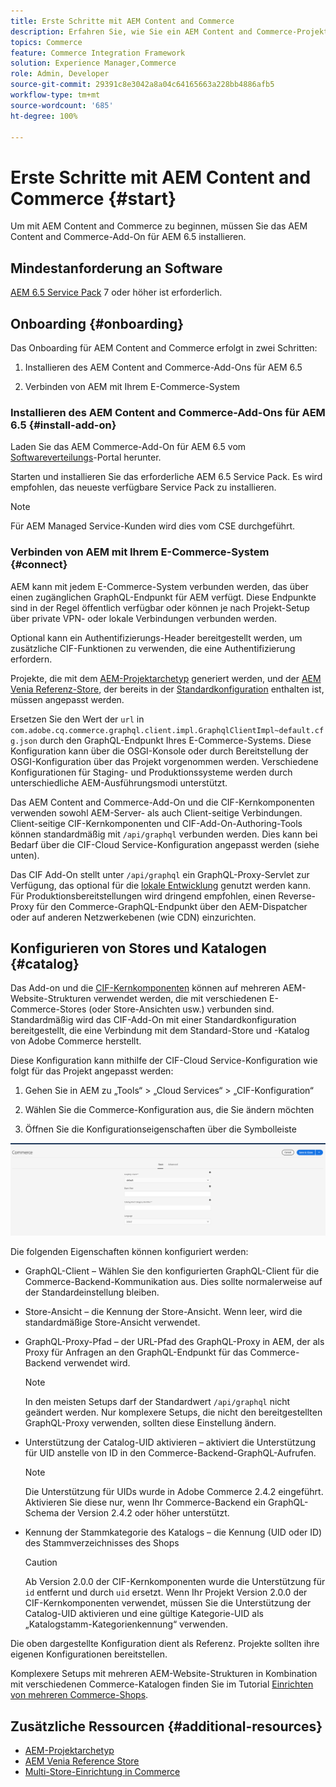 ```yaml
---
title: Erste Schritte mit AEM Content and Commerce
description: Erfahren Sie, wie Sie ein AEM Content and Commerce-Projekt bereitstellen.
topics: Commerce
feature: Commerce Integration Framework
solution: Experience Manager,Commerce
role: Admin, Developer
source-git-commit: 29391c8e3042a8a04c64165663a228bb4886afb5
workflow-type: tm+mt
source-wordcount: '685'
ht-degree: 100%

---
```


# Erste Schritte mit AEM Content and Commerce {#start}

Um mit AEM Content and Commerce zu beginnen, müssen Sie das AEM Content and Commerce-Add-On für AEM 6.5 installieren.

## Mindestanforderung an Software

[AEM 6.5 Service Pack](https://experience.adobe.com/#/downloads/content/software-distribution/en/aem.html) 7 oder höher ist erforderlich.

## Onboarding {#onboarding}

Das Onboarding für AEM Content and Commerce erfolgt in zwei Schritten:

1. Installieren des AEM Content and Commerce-Add-Ons für AEM 6.5

2. Verbinden von AEM mit Ihrem E-Commerce-System

### Installieren des AEM Content and Commerce-Add-Ons für AEM 6.5 {#install-add-on}

Laden Sie das AEM Commerce-Add-On für AEM 6.5 vom [Softwareverteilungs](https://experience.adobe.com/#/downloads/content/software-distribution/en/aem.html)-Portal herunter.

Starten und installieren Sie das erforderliche AEM 6.5 Service Pack. Es wird empfohlen, das neueste verfügbare Service Pack zu installieren.

>[!NOTE]
>
>Für AEM Managed Service-Kunden wird dies vom CSE durchgeführt.

### Verbinden von AEM mit Ihrem E-Commerce-System {#connect}

AEM kann mit jedem E-Commerce-System verbunden werden, das über einen zugänglichen GraphQL-Endpunkt für AEM verfügt. Diese Endpunkte sind in der Regel öffentlich verfügbar oder können je nach Projekt-Setup über private VPN- oder lokale Verbindungen verbunden werden.

Optional kann ein Authentifizierungs-Header bereitgestellt werden, um zusätzliche CIF-Funktionen zu verwenden, die eine Authentifizierung erfordern.

Projekte, die mit dem [AEM-Projektarchetyp](https://github.com/adobe/aem-project-archetype) generiert werden, und der [AEM Venia Referenz-Store](https://github.com/adobe/aem-cif-guides-venia), der bereits in der [Standardkonfiguration](https://github.com/adobe/aem-cif-guides-venia/blob/main/ui.config/src/main/content/jcr_root/apps/venia/osgiconfig/config/com.adobe.cq.commerce.graphql.client.impl.GraphqlClientImpl~default.cfg.json) enthalten ist, müssen angepasst werden.

Ersetzen Sie den Wert der `url` in `com.adobe.cq.commerce.graphql.client.impl.GraphqlClientImpl~default.cfg.json` durch den GraphQL-Endpunkt Ihres E-Commerce-Systems. Diese Konfiguration kann über die OSGI-Konsole oder durch Bereitstellung der OSGI-Konfiguration über das Projekt vorgenommen werden. Verschiedene Konfigurationen für Staging- und Produktionssysteme werden durch unterschiedliche AEM-Ausführungsmodi unterstützt.

Das AEM Content and Commerce-Add-On und die CIF-Kernkomponenten verwenden sowohl AEM-Server- als auch Client-seitige Verbindungen. Client-seitige CIF-Kernkomponenten und CIF-Add-On-Authoring-Tools können standardmäßig mit `/api/graphql` verbunden werden. Dies kann bei Bedarf über die CIF-Cloud Service-Konfiguration angepasst werden (siehe unten).

Das CIF Add-On stellt unter `/api/graphql` ein GraphQL-Proxy-Servlet zur Verfügung, das optional für die [lokale Entwicklung](develop.md) genutzt werden kann. Für Produktionsbereitstellungen wird dringend empfohlen, einen Reverse-Proxy für den Commerce-GraphQL-Endpunkt über den AEM-Dispatcher oder auf anderen Netzwerkebenen (wie CDN) einzurichten.

## Konfigurieren von Stores und Katalogen {#catalog}

Das Add-on und die [CIF-Kernkomponenten](https://github.com/adobe/aem-core-cif-components) können auf mehreren AEM-Website-Strukturen verwendet werden, die mit verschiedenen E-Commerce-Stores (oder Store-Ansichten usw.) verbunden sind. Standardmäßig wird das CIF-Add-On mit einer Standardkonfiguration bereitgestellt, die eine Verbindung mit dem Standard-Store und -Katalog von Adobe Commerce herstellt.

Diese Konfiguration kann mithilfe der CIF-Cloud Service-Konfiguration wie folgt für das Projekt angepasst werden:

1. Gehen Sie in AEM zu „Tools“ > „Cloud Services“ > „CIF-Konfiguration“

2. Wählen Sie die Commerce-Konfiguration aus, die Sie ändern möchten

3. Öffnen Sie die Konfigurationseigenschaften über die Symbolleiste

![CIF-Cloud Services-Konfiguration](/help/commerce/cif/assets/cif-cloud-service-config.png)

Die folgenden Eigenschaften können konfiguriert werden:

- GraphQL-Client – Wählen Sie den konfigurierten GraphQL-Client für die Commerce-Backend-Kommunikation aus. Dies sollte normalerweise auf der Standardeinstellung bleiben.
- Store-Ansicht – die Kennung der Store-Ansicht. Wenn leer, wird die standardmäßige Store-Ansicht verwendet.
- GraphQL-Proxy-Pfad – der URL-Pfad des GraphQL-Proxy in AEM, der als Proxy für Anfragen an den GraphQL-Endpunkt für das Commerce-Backend verwendet wird.

  >[!NOTE]
  >
  >In den meisten Setups darf der Standardwert `/api/graphql` nicht geändert werden. Nur komplexere Setups, die nicht den bereitgestellten GraphQL-Proxy verwenden, sollten diese Einstellung ändern.

- Unterstützung der Catalog-UID aktivieren – aktiviert die Unterstützung für UID anstelle von ID in den Commerce-Backend-GraphQL-Aufrufen.

  >[!NOTE]
  >
  >Die Unterstützung für UIDs wurde in Adobe Commerce 2.4.2 eingeführt. Aktivieren Sie diese nur, wenn Ihr Commerce-Backend ein GraphQL-Schema der Version 2.4.2 oder höher unterstützt.

- Kennung der Stammkategorie des Katalogs – die Kennung (UID oder ID) des Stammverzeichnisses des Shops

  >[!CAUTION]
  >
  >Ab Version 2.0.0 der CIF-Kernkomponenten wurde die Unterstützung für `id` entfernt und durch `uid` ersetzt. Wenn Ihr Projekt Version 2.0.0 der CIF-Kernkomponenten verwendet, müssen Sie die Unterstützung der Catalog-UID aktivieren und eine gültige Kategorie-UID als „Katalogstamm-Kategorienkennung“ verwenden.

Die oben dargestellte Konfiguration dient als Referenz. Projekte sollten ihre eigenen Konfigurationen bereitstellen.

Komplexere Setups mit mehreren AEM-Website-Strukturen in Kombination mit verschiedenen Commerce-Katalogen finden Sie im Tutorial [Einrichten von mehreren Commerce-Shops](configuring/multi-store-setup.md).

## Zusätzliche Ressourcen {#additional-resources}

- [AEM-Projektarchetyp](https://github.com/adobe/aem-project-archetype)
- [AEM Venia Reference Store](https://github.com/adobe/aem-cif-guides-venia)
- [Multi-Store-Einrichtung in Commerce](configuring/multi-store-setup.md)
